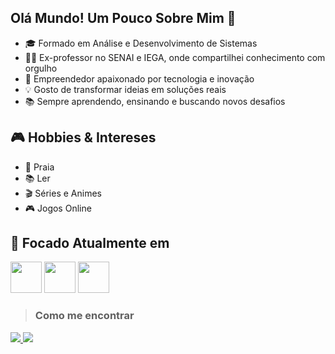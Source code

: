 ## Olá Mundo! Um Pouco Sobre Mim 👋
- 🎓 Formado em Análise e Desenvolvimento de Sistemas
- 👨‍🏫 Ex-professor no SENAI e IEGA, onde compartilhei conhecimento com orgulho
- 🚀 Empreendedor apaixonado por tecnologia e inovação
- 💡 Gosto de transformar ideias em soluções reais
- 📚 Sempre aprendendo, ensinando e buscando novos desafios
  
## 🎮 Hobbies & Intereses
- 🎨 Praia 
- 📚 Ler 
- 🎬 Séries e Animes  
- 🎮 Jogos Online

## 🎯 Focado Atualmente em
  <div style="display: inline">
    <img width='50' height='50' src="https://cdn.jsdelivr.net/gh/devicons/devicon@latest/icons/flutter/flutter-original.svg" />
    <img width='50' height='50' src="https://cdn.jsdelivr.net/gh/devicons/devicon@latest/icons/firebase/firebase-original-wordmark.svg" />
    <img width='50' height='50' src="https://cdn.jsdelivr.net/gh/devicons/devicon@latest/icons/amazonwebservices/amazonwebservices-original-wordmark.svg" />
  </div>
  
> ### Como me encontrar
  <a href="https://www.linkedin.com/in/cleiton-araujo-dev/" target="_blank">
    <img src="https://img.shields.io/badge/-LinkedIn-%230077B5?style=for-the-badge&logo=linkedin&logoColor=white" target="_blank">
  </a>
  <a href = "mailto:cleitonamc@gmail.com">
    <img src="https://img.shields.io/badge/-Gmail-%23ff0000?style=for-the-badge&logo=gmail&logoColor=white" target="_blank">
  </a>



